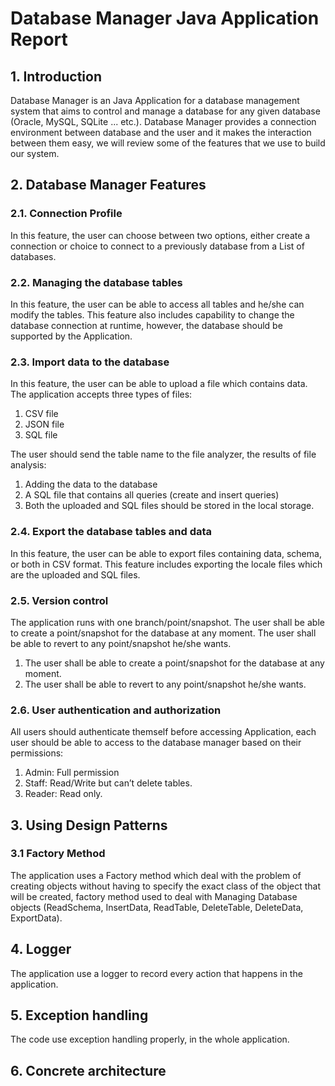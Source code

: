 # Database Manager Java Application Report #
## 1. Introduction ##

Database Manager is an Java Application for a database management system that aims to control and manage a database for any given database (Oracle, MySQL, SQLite ... etc.). 
Database Manager provides a connection environment between database and the user and it makes the interaction between them easy, we will review some of the features that we use to build our system. 

## 2. Database Manager Features ##
### 2.1. Connection Profile ###

In this feature, the user can choose between two options, either create a connection or choice to connect to a previously database from a List of databases.

### 2.2. Managing the database tables ###

In this feature, the user can be able to access all tables and he/she can modify the tables. This feature also includes capability to change the database connection at runtime, however, the database should be supported by the Application.

### 2.3. Import data to the database ###

In this feature, the user can be able to upload a file which contains data. 
The application accepts three types of files:

1. CSV file
2. JSON file
3. SQL file

The user should send the table name to the file analyzer, the results of file analysis:

1. Adding the data to the database
2. A SQL file that contains all queries (create and insert queries)
3. Both the uploaded and SQL files should be stored in the local storage.

### 2.4. Export the database tables and data ###

In this feature, the user can be able to export files containing data, schema, or both in CSV format. This feature includes exporting the locale files which are the uploaded and SQL files.

### 2.5. Version control ###

The application runs with one branch/point/snapshot. The user shall be able to create a point/snapshot for the database at any moment. The user shall be able to revert to any point/snapshot he/she wants.

1. The user shall be able to create a point/snapshot for the database at any moment.
2. The user shall be able to revert to any point/snapshot he/she wants.

### 2.6. User authentication and authorization ###

All users should authenticate themself before accessing Application, each user should be able to access to the database manager based on their permissions:
1. Admin: Full permission
2. Staff: Read/Write but can’t delete tables.
3. Reader: Read only.

## 3. Using Design Patterns ##
### 3.1 Factory Method ###

The application uses a Factory method which deal with the problem of creating objects without having to specify the exact class of the object that will be created, factory method used to deal with Managing Database objects (ReadSchema, InsertData, ReadTable, DeleteTable, DeleteData, ExportData).

## 4. Logger ## 

The application use a logger to record every action that happens in the application.

## 5. Exception handling ## 

The code use exception handling properly, in the whole application.

## 6. Concrete architecture ##






